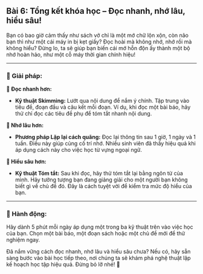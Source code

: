 ## Bài 6: Tổng kết khóa học – Đọc nhanh, nhớ lâu, hiểu sâu!

Bạn có bao giờ cảm thấy như sách vở chỉ là một mớ chữ lộn xộn, còn não bạn thì như một cái máy in bị kẹt giấy? Đọc hoài mà không nhớ, nhớ rồi mà không hiểu? Đừng lo, ta sẽ giúp bạn biến cái mớ hỗn độn ấy thành một bộ nhớ hoàn hảo, như một cỗ máy thời gian chính hiệu!

---

### 📌 Giải pháp:

**🔹 Đọc nhanh hơn:**
- **Kỹ thuật Skimming:** Lướt qua nội dung để nắm ý chính. Tập trung vào tiêu đề, đoạn đầu và câu kết mỗi đoạn. Ví dụ, khi đọc một bài báo, hãy thử chỉ đọc các tiêu đề phụ để tóm tắt nhanh nội dung.

**🔹 Nhớ lâu hơn:**
- **Phương pháp Lặp lại cách quãng:** Đọc lại thông tin sau 1 giờ, 1 ngày và 1 tuần. Điều này giúp củng cố trí nhớ. Nhiều sinh viên đã thấy hiệu quả khi áp dụng cách này cho việc học từ vựng ngoại ngữ.

**🔹 Hiểu sâu hơn:**
- **Kỹ thuật Tóm tắt:** Sau khi đọc, hãy thử tóm tắt lại bằng ngôn từ của mình. Hãy tưởng tượng bạn đang giảng giải cho một người bạn không biết gì về chủ đề đó. Đây là cách tuyệt vời để kiểm tra mức độ hiểu của bạn.

---

### 🚀 Hành động:

Hãy dành 5 phút mỗi ngày áp dụng một trong ba kỹ thuật trên vào việc học của bạn. Chọn một bài báo, một đoạn sách hoặc một chủ đề mới để thử nghiệm ngay.

Đã nắm vững cách đọc nhanh, nhớ lâu và hiểu sâu chưa? Nếu có, hãy sẵn sàng bước vào bài học tiếp theo, nơi chúng ta sẽ khám phá nghệ thuật lập kế hoạch học tập hiệu quả. Đừng bỏ lỡ nhé! 🌟